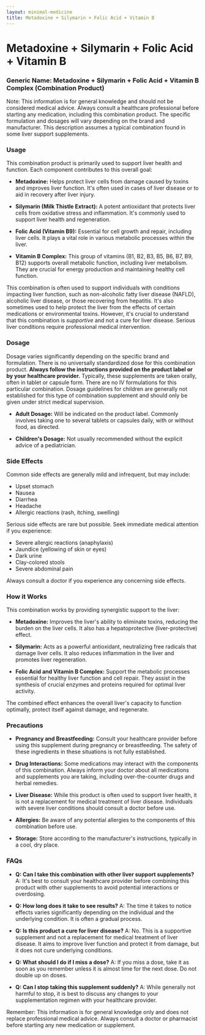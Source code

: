 ```yaml
---
layout: minimal-medicine
title: Metadoxine + Silymarin + Folic Acid + Vitamin B
---
```


# Metadoxine + Silymarin + Folic Acid + Vitamin B
### Generic Name:  Metadoxine + Silymarin + Folic Acid + Vitamin B Complex (Combination Product)

Note:  This information is for general knowledge and should not be considered medical advice.  Always consult a healthcare professional before starting any medication, including this combination product. The specific formulation and dosages will vary depending on the brand and manufacturer.  This description assumes a typical combination found in some liver support supplements.


### Usage

This combination product is primarily used to support liver health and function.  Each component contributes to this overall goal:

* **Metadoxine:**  Helps protect liver cells from damage caused by toxins and improves liver function. It's often used in cases of liver disease or to aid in recovery after liver injury.

* **Silymarin (Milk Thistle Extract):**  A potent antioxidant that protects liver cells from oxidative stress and inflammation. It's commonly used to support liver health and regeneration.

* **Folic Acid (Vitamin B9):** Essential for cell growth and repair, including liver cells.  It plays a vital role in various metabolic processes within the liver.

* **Vitamin B Complex:** This group of vitamins (B1, B2, B3, B5, B6, B7, B9, B12) supports overall metabolic function, including liver metabolism.  They are crucial for energy production and maintaining healthy cell function.

This combination is often used to support individuals with conditions impacting liver function, such as non-alcoholic fatty liver disease (NAFLD), alcoholic liver disease, or those recovering from hepatitis.  It's also sometimes used to help protect the liver from the effects of certain medications or environmental toxins. However, it's crucial to understand that this combination is *supportive* and not a cure for liver disease.  Serious liver conditions require professional medical intervention.


### Dosage

Dosage varies significantly depending on the specific brand and formulation.  There is no universally standardized dose for this combination product.  **Always follow the instructions provided on the product label or by your healthcare provider.**  Typically, these supplements are taken orally, often in tablet or capsule form.  There are no IV formulations for this particular combination.   Dosage guidelines for children are generally not established for this type of combination supplement and should only be given under strict medical supervision.

* **Adult Dosage:**  Will be indicated on the product label.  Commonly involves taking one to several tablets or capsules daily, with or without food, as directed.

* **Children's Dosage:**  Not usually recommended without the explicit advice of a pediatrician.


### Side Effects

Common side effects are generally mild and infrequent, but may include:

* Upset stomach
* Nausea
* Diarrhea
* Headache
* Allergic reactions (rash, itching, swelling)

Serious side effects are rare but possible.  Seek immediate medical attention if you experience:

* Severe allergic reactions (anaphylaxis)
* Jaundice (yellowing of skin or eyes)
* Dark urine
* Clay-colored stools
* Severe abdominal pain

Always consult a doctor if you experience any concerning side effects.


### How it Works

This combination works by providing synergistic support to the liver:

* **Metadoxine:**  Improves the liver's ability to eliminate toxins, reducing the burden on the liver cells. It also has a hepatoprotective (liver-protective) effect.

* **Silymarin:** Acts as a powerful antioxidant, neutralizing free radicals that damage liver cells. It also reduces inflammation in the liver and promotes liver regeneration.

* **Folic Acid and Vitamin B Complex:**  Support the metabolic processes essential for healthy liver function and cell repair.  They assist in the synthesis of crucial enzymes and proteins required for optimal liver activity.

The combined effect enhances the overall liver's capacity to function optimally, protect itself against damage, and regenerate.


### Precautions

* **Pregnancy and Breastfeeding:** Consult your healthcare provider before using this supplement during pregnancy or breastfeeding. The safety of these ingredients in these situations is not fully established.

* **Drug Interactions:**  Some medications may interact with the components of this combination.  Always inform your doctor about all medications and supplements you are taking, including over-the-counter drugs and herbal remedies.

* **Liver Disease:** While this product is often used to support liver health, it is not a replacement for medical treatment of liver disease.  Individuals with severe liver conditions should consult a doctor before use.

* **Allergies:** Be aware of any potential allergies to the components of this combination before use.

* **Storage:** Store according to the manufacturer's instructions, typically in a cool, dry place.


### FAQs

* **Q: Can I take this combination with other liver support supplements?**  A: It's best to consult your healthcare provider before combining this product with other supplements to avoid potential interactions or overdosing.

* **Q: How long does it take to see results?** A: The time it takes to notice effects varies significantly depending on the individual and the underlying condition.  It is often a gradual process.

* **Q: Is this product a cure for liver disease?** A: No. This is a supportive supplement and not a replacement for medical treatment of liver disease.  It aims to improve liver function and protect it from damage, but it does not cure underlying conditions.

* **Q: What should I do if I miss a dose?** A:  If you miss a dose, take it as soon as you remember unless it is almost time for the next dose. Do not double up on doses.

* **Q: Can I stop taking this supplement suddenly?** A: While generally not harmful to stop, it is best to discuss any changes to your supplementation regimen with your healthcare provider.

Remember:  This information is for general knowledge only and does not replace professional medical advice. Always consult a doctor or pharmacist before starting any new medication or supplement.
